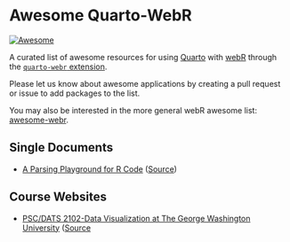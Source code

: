 # Awesome Quarto-WebR

[![Awesome](https://awesome.re/badge.svg)](https://github.com/coatless-quarto-webr/awesome-quarto-webr)

A curated list of awesome resources for using [Quarto](https://www.quarto.org/) with [webR](https://docs.r-wasm.org/webr/latest/) through the [`quarto-webr` extension](https://github.com/coatless/quarto-webr).

Please let us know about awesome applications by creating a pull request or issue to
add packages to the list.

You may also be interested in the more general webR awesome list: [awesome-webr](https://github.com/nanxstats/awesome-webr).

## Single Documents

- [A Parsing Playground for R Code](https://webr-parse-test.netlify.app/) ([Source](https://github.com/matt-dray/webr-parse-test/tree/main))

## Course Websites

- [PSC/DATS 2102-Data Visualization at The George Washington University](https://dataviz-gwu.rocks/modules/module-1.2.html#group-summarize-and-arrange) ([Source](https://github.com/eteitelbaum/dataviz-summer-2023)
